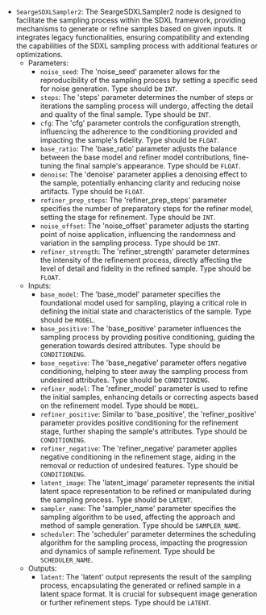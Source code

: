 - `SeargeSDXLSampler2`: The SeargeSDXLSampler2 node is designed to facilitate the sampling process within the SDXL framework, providing mechanisms to generate or refine samples based on given inputs. It integrates legacy functionalities, ensuring compatibility and extending the capabilities of the SDXL sampling process with additional features or optimizations.
    - Parameters:
        - `noise_seed`: The 'noise_seed' parameter allows for the reproducibility of the sampling process by setting a specific seed for noise generation. Type should be `INT`.
        - `steps`: The 'steps' parameter determines the number of steps or iterations the sampling process will undergo, affecting the detail and quality of the final sample. Type should be `INT`.
        - `cfg`: The 'cfg' parameter controls the configuration strength, influencing the adherence to the conditioning provided and impacting the sample's fidelity. Type should be `FLOAT`.
        - `base_ratio`: The 'base_ratio' parameter adjusts the balance between the base model and refiner model contributions, fine-tuning the final sample's appearance. Type should be `FLOAT`.
        - `denoise`: The 'denoise' parameter applies a denoising effect to the sample, potentially enhancing clarity and reducing noise artifacts. Type should be `FLOAT`.
        - `refiner_prep_steps`: The 'refiner_prep_steps' parameter specifies the number of preparatory steps for the refiner model, setting the stage for refinement. Type should be `INT`.
        - `noise_offset`: The 'noise_offset' parameter adjusts the starting point of noise application, influencing the randomness and variation in the sampling process. Type should be `INT`.
        - `refiner_strength`: The 'refiner_strength' parameter determines the intensity of the refinement process, directly affecting the level of detail and fidelity in the refined sample. Type should be `FLOAT`.
    - Inputs:
        - `base_model`: The 'base_model' parameter specifies the foundational model used for sampling, playing a critical role in defining the initial state and characteristics of the sample. Type should be `MODEL`.
        - `base_positive`: The 'base_positive' parameter influences the sampling process by providing positive conditioning, guiding the generation towards desired attributes. Type should be `CONDITIONING`.
        - `base_negative`: The 'base_negative' parameter offers negative conditioning, helping to steer away the sampling process from undesired attributes. Type should be `CONDITIONING`.
        - `refiner_model`: The 'refiner_model' parameter is used to refine the initial samples, enhancing details or correcting aspects based on the refinement model. Type should be `MODEL`.
        - `refiner_positive`: Similar to 'base_positive', the 'refiner_positive' parameter provides positive conditioning for the refinement stage, further shaping the sample's attributes. Type should be `CONDITIONING`.
        - `refiner_negative`: The 'refiner_negative' parameter applies negative conditioning in the refinement stage, aiding in the removal or reduction of undesired features. Type should be `CONDITIONING`.
        - `latent_image`: The 'latent_image' parameter represents the initial latent space representation to be refined or manipulated during the sampling process. Type should be `LATENT`.
        - `sampler_name`: The 'sampler_name' parameter specifies the sampling algorithm to be used, affecting the approach and method of sample generation. Type should be `SAMPLER_NAME`.
        - `scheduler`: The 'scheduler' parameter determines the scheduling algorithm for the sampling process, impacting the progression and dynamics of sample refinement. Type should be `SCHEDULER_NAME`.
    - Outputs:
        - `latent`: The 'latent' output represents the result of the sampling process, encapsulating the generated or refined sample in a latent space format. It is crucial for subsequent image generation or further refinement steps. Type should be `LATENT`.

